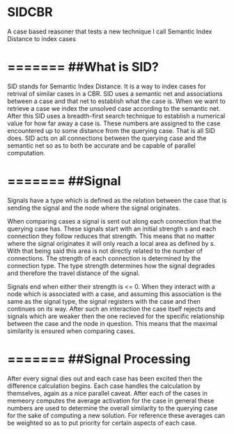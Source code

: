 # SIDCBR
A case based reasoner that tests a new technique I call Semantic Index Distance to index cases


=======
##What is SID?
=======

SID stands for Semantic Index Distance. It is a way to index cases for retrival of similar cases in a
CBR. SID uses a semantic net and associations between a case and that net to establish what the case is.
When we want to retrieve a case we index the unsolved case according to the semantic net. After this SID
uses a breadth-first search technique to establish a numerical value for how far away a case is. These
numbers are assigned to the case encountered up to some distance from the querying case. That is all SID
does. SID acts on all connections between the querying case and the semantic net so as to both be accurate
and be capable of parallel computation.

=======
##Signal
=======

Signals have a type which is defined as the relation between the case that is sending the signal and the
node where the signal originates.

When comparing cases a signal is sent out along each connection that the querying case has. These signals
start with an initial strength s and each connection they follow reduces that strength. This means that no
matter where the signal originates it will only reach a local area as defined by s. With that being said
this area is not directly related to the number of connections. The strength of each connection is determined
by the connection type. The type strength determines how the signal degrades and therefore the travel distance
of the signal.

Signals end when either their strength is <= 0. When they interact with a node which is associated with a case,
and assuming this association is the same as the signal type, the signal registers with the case and then continues
on its way. After such an interaction the case itself rejects and signals which are weaker then the one recieved for
the specific relationship between the case and the node in question. This means that the maximal similarity is ensured
when comparing cases.


=======
##Signal Processing
=======

After every signal dies out and each case has been excited then the difference calculation begins. Each case handles the
calculation by themselves, again as a nice parallel caveat. After each of the cases in memeory computes the average
activation for the case in general these numbers are used to determine the overall similarity to the querying case for
the sake of computing a new solution. For reference these averages can be weighted so as to put priority for certain
aspects of each case.